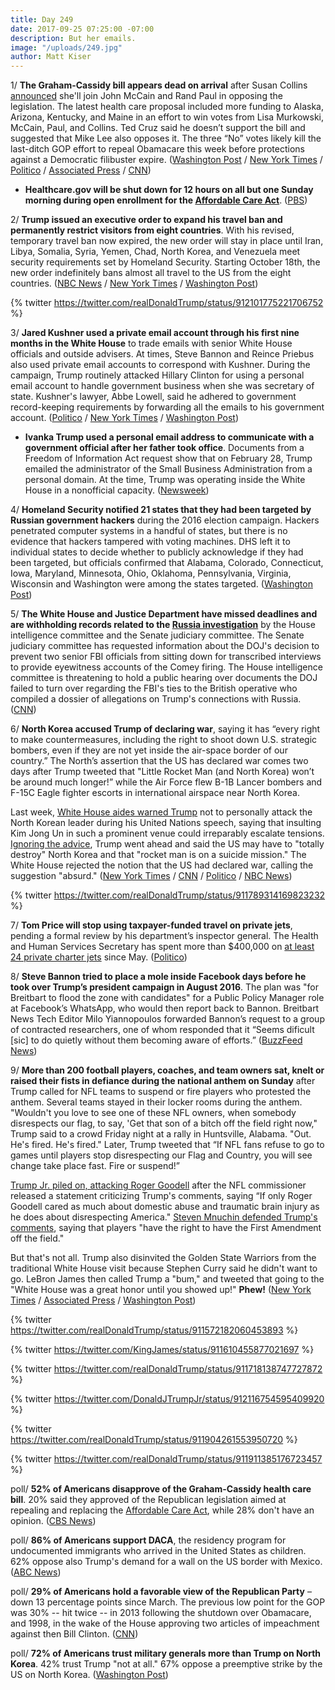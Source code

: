 ```yaml
---
title: Day 249
date: 2017-09-25 07:25:00 -07:00
description: But her emails.
image: "/uploads/249.jpg"
author: Matt Kiser
---
```


1/ **The Graham-Cassidy bill appears dead on arrival** after Susan Collins [announced](https://www.nytimes.com/2017/09/25/us/politics/obamacare-repeal-susan-collins-dead.html) she'll join John McCain and Rand Paul in opposing the legislation. The latest health care proposal included more funding to Alaska, Arizona, Kentucky, and Maine in an effort to win votes from Lisa Murkowski, McCain, Paul, and Collins. Ted Cruz said he doesn’t support the bill and suggested that Mike Lee also opposes it. The three “No” votes likely kill the last-ditch GOP effort to repeal Obamacare this week before protections against a Democratic filibuster expire. ([Washington Post](https://www.washingtonpost.com/powerpost/new-version-of-health-care-bill-will-help-alaska-and-maine--home-of-two-holdout-senators/2017/09/25/24697f62-a188-11e7-b14f-f41773cd5a14_story.html) / [New York Times](https://www.nytimes.com/2017/09/24/us/politics/susan-collins-voicing-doubt-on-health-bill-leaves-it-close-to-collapse.html) / [Politico](http://www.politico.com/story/2017/09/24/obamacare-graham-cassidy-repeal-243079) / [Associated Press](https://apnews.com/e9e0986533f6415887117ced4a5c232c/Opposition-from-GOP-senators-grows,-jeopardizes-health-bill) / [CNN](http://www.cnn.com/2017/09/25/politics/graham-cassidy-health-care-status/index.html))

* **Healthcare.gov will be shut down for 12 hours on all but one Sunday morning during open enrollment for the <a href="{{ site.url }}{{ site.baseurl }}/trump-health-care/">Affordable Care Act</a>**. ([PBS](http://www.pbs.org/newshour/rundown/obamacare-signup-site-shut-12-hours-nearly-every-sunday-open-enrollment/))

2/ **Trump issued an executive order to expand his travel ban and permanently restrict visitors from eight countries**. With his revised, temporary travel ban now expired, the new order will stay in place until Iran, Libya, Somalia, Syria, Yemen, Chad, North Korea, and Venezuela meet security requirements set by Homeland Security. Starting October 18th, the new order indefinitely bans almost all travel to the US from the eight countries. ([NBC News](https://www.nbcnews.com/politics/immigration/trump-restricts-visas-eight-countries-travel-order-expires-n804366) / [New York Times](https://www.nytimes.com/2017/09/24/us/politics/new-order-bars-almost-all-travel-from-seven-countries.html) / [Washington Post](https://www.washingtonpost.com/world/national-security/trump-administration-changes-travel-ban-countries/2017/09/24/1fef7cfe-a140-11e7-ade1-76d061d56efa_story.html))

{% twitter https://twitter.com/realDonaldTrump/status/912101775221706752 %}

3/ **Jared Kushner used a private email account through his first nine months in the White House** to trade emails with senior White House officials and outside advisers. At times, Steve Bannon and Reince Priebus also used private email accounts to correspond with Kushner. During the campaign, Trump routinely attacked Hillary Clinton for using a personal email account to handle government business when she was secretary of state. Kushner's lawyer, Abbe Lowell, said he adhered to government record-keeping requirements by forwarding all the emails to his government account. ([Politico](http://www.politico.com/story/2017/09/24/jared-kushner-private-email-white-house-243071) / [New York Times](https://www.nytimes.com/2017/09/24/us/politics/kushner-personal-email.html) / [Washington Post](https://www.washingtonpost.com/politics/kushner-used-private-email-account-for-some-white-house-business/2017/09/24/917d9b6e-a161-11e7-b14f-f41773cd5a14_story.html))

* **Ivanka Trump used a personal email address to communicate with a government official after her father took office**. Documents from a Freedom of Information Act request show that on February 28, Trump emailed the administrator of the Small Business Administration from a personal domain. At the time, Trump was operating inside the White House in a nonofficial capacity. ([Newsweek](http://www.newsweek.com/ivanka-trump-personal-email-account-white-house-670700))

4/ **Homeland Security notified 21 states that they had been targeted by Russian government hackers** during the 2016 election campaign. Hackers penetrated computer systems in a handful of states, but there is no evidence that hackers tampered with voting machines. DHS left it to individual states to decide whether to publicly acknowledge if they had been targeted, but officials confirmed that Alabama, Colorado, Connecticut, Iowa, Maryland, Minnesota, Ohio, Oklahoma, Pennsylvania, Virginia, Wisconsin and Washington were among the states targeted. ([Washington Post](https://www.washingtonpost.com/world/national-security/dhs-tells-states-about-russian-hacking-during-2016-election/2017/09/22/fd263a2c-9fe2-11e7-8ea1-ed975285475e_story.html))

5/ **The White House and Justice Department have missed deadlines and are withholding records related to the <a href="{{ site.baseurl }}/trump-russia-investigation/">Russia investigation</a>** by the House intelligence committee and the Senate judiciary committee. The Senate judiciary committee has requested information about the DOJ's decision to prevent two senior FBI officials from sitting down for transcribed interviews to provide eyewitness accounts of the Comey firing. The House intelligence committee is threatening to hold a public hearing over documents the DOJ failed to turn over regarding the FBI's ties to the British operative who compiled a dossier of allegations on Trump's connections with Russia. ([CNN](http://www.cnn.com/2017/09/25/politics/white-house-congress-russia-investigation/index.html))

6/ **North Korea accused Trump of declaring war**, saying it has “every right to make countermeasures, including the right to shoot down U.S. strategic bombers, even if they are not yet inside the air-space border of our country.” The North’s assertion that the US has declared war comes two days after Trump tweeted that "Little Rocket Man (and North Korea) won’t be around much longer!” while the Air Force flew B-1B Lancer bombers and F-15C Eagle fighter escorts in international airspace near North Korea.

Last week, [White House aides warned Trump](http://www.latimes.com/politics/la-fg-trump-northkorea-20170922-story.html) not to personally attack the North Korean leader during his United Nations speech, saying that insulting Kim Jong Un in such a prominent venue could irreparably escalate tensions. [Ignoring the advice](https://whatthefuckjusthappenedtoday.com/2017/09/19/day-243/#3-speaking-at-the-united-nations-gen), Trump went ahead and said the US may have to "totally destroy" North Korea and that "rocket man is on a suicide mission." The White House rejected the notion that the US had declared war, calling the suggestion "absurd." ([New York Times](https://www.nytimes.com/2017/09/25/world/asia/trump-north-korea.html) / [CNN](http://www.cnn.com/2017/09/25/politics/north-korea-fm-us-bombers/index.html) / [Politico](http://www.politico.com/story/2017/09/23/north-korea-air-force-bombers-243056) / [NBC News](https://www.nbcnews.com/news/north-korea/north-korean-foreign-minister-says-trump-has-declared-war-n804501))

{% twitter https://twitter.com/realDonaldTrump/status/911789314169823232 %}

7/ **Tom Price will stop using taxpayer-funded travel on private jets**, pending a formal review by his department’s inspector general. The Health and Human Services Secretary has spent more than $400,000 on [at least 24 private charter jets](https://whatthefuckjusthappenedtoday.com/2017/09/22/day-246/#8-hhs-secretary-tom-price-has-charte) since May. ([Politico](http://www.politico.com/story/2017/09/23/tom-price-private-jet-travel-review-hhs-243057))

8/ **Steve Bannon tried to place a mole inside Facebook days before he took over Trump’s president campaign in August 2016**. The plan was "for Breitbart to flood the zone with candidates" for a Public Policy Manager role at Facebook’s WhatsApp, who would then report back to Bannon. Breitbart News Tech Editor Milo Yiannopoulos forwarded Bannon’s request to a group of contracted researchers, one of whom responded that it “Seems dificult \[sic\] to do quietly without them becoming aware of efforts.” ([BuzzFeed News](https://www.buzzfeed.com/josephbernstein/steve-bannon-sought-to-infiltrate-facebook-hiring))

9/ **More than 200 football players, coaches, and team owners sat, knelt or raised their fists in defiance during the national anthem on Sunday** after Trump called for NFL teams to suspend or fire players who protested the anthem. Several teams stayed in their locker rooms during the anthem. "Wouldn't you love to see one of these NFL owners, when somebody disrespects our flag, to say, 'Get that son of a bitch off the field right now," Trump said to a crowd Friday night at a rally in Huntsville, Alabama. "Out. He's fired. He's fired." Later, Trump tweeted that “If NFL fans refuse to go to games until players stop disrespecting our Flag and Country, you will see change take place fast. Fire or suspend!”

[Trump Jr. piled on, attacking Roger Goodell](http://thehill.com/homenews/administration/352185-trump-jr-slams-nfls-roger-goodell-after-criticism-of-president) after the NFL commissioner released a statement criticizing Trump's comments, saying “If only Roger Goodell cared as much about domestic abuse and traumatic brain injury as he does about disrespecting America." [Steven Mnuchin defended Trump's comments](http://abcnews.go.com/Politics/nfl-players-free-speech-time-us-treasury-chief/story?id=50047860), saying that players "have the right to have the First Amendment off the field."

But that's not all. Trump also disinvited the Golden State Warriors from the traditional White House visit because Stephen Curry said he didn't want to go. LeBron James then called Trump a "bum," and tweeted that going to the "White House was a great honor until you showed up!" **Phew!** ([New York Times](https://www.nytimes.com/2017/09/24/sports/nfl-trump-anthem-protests.html) / [Associated Press](https://apnews.com/5beb440ee1c24a738e48a1030de901b7/President) / [Washington Post](https://www.washingtonpost.com/news/post-politics/wp/2017/09/24/trump-demands-nfl-teams-fire-or-suspend-players-or-risk-fan-boycott/))

{% twitter https://twitter.com/realDonaldTrump/status/911572182060453893 %}

{% twitter https://twitter.com/KingJames/status/911610455877021697 %}

{% twitter https://twitter.com/realDonaldTrump/status/911718138747727872 %}

{% twitter https://twitter.com/DonaldJTrumpJr/status/912116754595409920 %}

{% twitter https://twitter.com/realDonaldTrump/status/911904261553950720 %}

{% twitter https://twitter.com/realDonaldTrump/status/911911385176723457 %}

poll/ **52% of Americans disapprove of the Graham-Cassidy health care bill**. 20% said they approved of the Republican legislation aimed at repealing and replacing the <a href="{{ site.url }}{{ site.baseurl }}/trump-health-care/">Affordable Care Act</a>, while 28% don't have an opinion. ([CBS News](https://www.cbsnews.com/news/poll-graham-cassidy-republican-health-care-bill-repeal-replace-obamacare-aca/))

poll/ **86% of Americans support DACA**, the residency program for undocumented immigrants who arrived in the United States as children. 62% oppose also Trump's demand for a wall on the US border with Mexico. ([ABC News](http://abcnews.go.com/Politics/americans-back-daca-huge-margin-poll/story?id=50032985))

poll/ **29% of Americans hold a favorable view of the Republican Party** – down 13 percentage points since March. The previous low point for the GOP was 30% -- hit twice -- in 2013 following the shutdown over Obamacare, and 1998, in the wake of the House approving two articles of impeachment against then  Bill Clinton. ([CNN](http://www.cnn.com/2017/09/24/politics/cnn-poll-republican-party-approval/))

poll/ **72% of Americans trust military generals more than Trump on North Korea**. 42% trust Trump "not at all." 67% oppose a preemptive strike by the US on North Korea. ([Washington Post](https://www.washingtonpost.com/politics/poll-far-more-trust-generals-than-trump-on-n-korea-while-two-thirds-oppose-preemptive-strike/2017/09/23/5cc4377c-9fbb-11e7-8ea1-ed975285475e_story.html))
